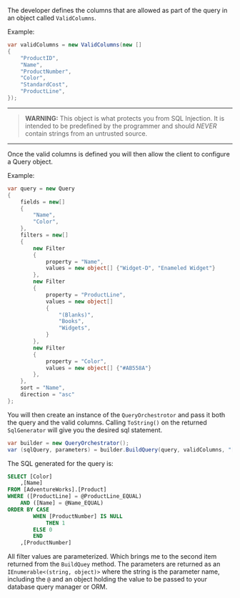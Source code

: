<!-- (dl (section-meta Use)) -->
The developer defines the columns that are allowed as part of the query in an object called ```ValidColumns```.

Example:
```c#
var validColumns = new ValidColumns(new []
{
    "ProductID",
    "Name",
    "ProductNumber",
    "Color",
    "StandardCost",
    "ProductLine",
});
```
----

> **WARNING:** This object is what protects you from SQL Injection. It is intended to be predefined by the programmer and should _NEVER_ contain strings from an untrusted source.

----

Once the valid columns is defined you will then allow the client to configure a Query object.

Example:
```c#
var query = new Query
{
    fields = new[]
    {
        "Name",
        "Color",
    },
    filters = new[]
    {
        new Filter
        {
            property = "Name",
            values = new object[] {"Widget-D", "Enameled Widget"}
        },
        new Filter
        {
            property = "ProductLine",
            values = new object[]
            {
                "(Blanks)",
                "Books",
                "Widgets",
            }
        },
        new Filter
        {
            property = "Color",
            values = new object[] {"#AB558A"}
        },
    },
    sort = "Name",
    direction = "asc"
};
```

You will then create an instance of the ```QueryOrchestrotor``` and pass it both the query and the valid columns. Calling ```ToString()``` on the returned ```SqlGenerator``` will give you the desired sql statement.

```c#
var builder = new QueryOrchestrator();
var (sqlQuery, parameters) = builder.BuildQuery(query, validColumns, "[AdventureWorks].[Product]");
```

The SQL generated for the query is:

```sql
SELECT [Color]
	,[Name]
FROM [AdventureWorks].[Product]
WHERE ([ProductLine] = @ProductLine_EQUAL)
	AND ([Name] = @Name_EQUAL)
ORDER BY CASE 
		WHEN [ProductNumber] IS NULL
			THEN 1
		ELSE 0
		END
	,[ProductNumber]
``` 

All filter values are parameterized. Which brings me to the second item returned from the ```BuildQuey``` method. The parameters are returned as an ```IEnumerable<(string, object)>``` where the string is the parameter name, including the ```@``` and an object holding the value to be passed to your database query manager or ORM.
